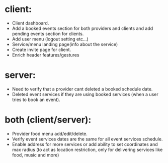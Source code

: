 # client:

-  Client dashboard.
-  Add a booked events section for both providers and clients and add pending events section for clients.
-  Add user menu (logout setting etc...)
-  Service/menu landing page(info about the service)
-  Create invite page for client.
-  Enrich header features/gestures

# server:

-  Need to verify that a provider cant deleted a booked schedule date.
-  Deleted event services if they are using booked services (when a user tries to book an event).

# both (client/server):

-  Provider food menu add/edit/delete.
-  Verify event services dates are the same for all event services schedule.
-  Enable address for more services or add ability to set coordinates and max radius (to act as location restriction, only for delivering services like food, music and more)
